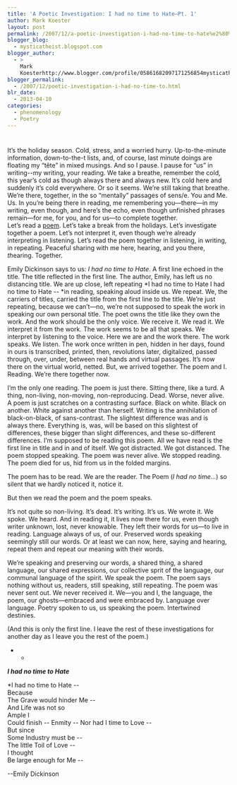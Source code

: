 ```yaml
---
title: 'A Poetic Investigation: I had no time to Hate—Pt. 1'
author: Mark Koester
layout: post
permalink: /2007/12/a-poetic-investigation-i-had-no-time-to-hate%e2%80%94pt-1.html
blogger_blog:
  - mysticatheist.blogspot.com
blogger_author:
  - >
    Mark
    Koesterhttp://www.blogger.com/profile/05861682097171256854mysticatheist@gmail.com
blogger_permalink:
  - /2007/12/poetic-investigation-i-had-no-time-to.html
blr_date:
  - 2013-04-10
categories:
  - phenomenology
  - Poetry
---
```

# 

It’s the holiday season. Cold, stress, and a worried hurry. Up-to-the-minute information, down-to-the-t lists, and, of course, last minute doings are floating my “tête” in mixed musings. And so I pause. I pause for “us” in writing--my writing, your reading. We take a breathe, remember the cold, this year’s cold as though always there and always new. It’s cold here and suddenly it’s cold everywhere. Or so it seems. We’re still taking that breathe. We’re there, together, in the so “mentally” passages of sens/e. You and Me. Us. In you’re being there in reading, me remembering you—there—in my writing, even though, and here’s the echo, even though unfinished phrases remain—for me, for you, and for us—to complete together.   
Let’s read a [poem][1].  Let’s take a break from the holidays. Let’s investigate together a poem. Let’s not interpret it, even though we’re already interpreting in listening. Let’s read the poem together in listening, in writing, in repeating. Peaceful sharing with me here, hearing, and you there, *th*earing. Together. 

Emily Dickinson says to us: *I had no time to Hate*. A first line echoed in the title. The title reflected in the first line. The author, Emily, has left us no distancing title. We are up close, left repeating *I had no time to Hate I had no time to Hate -- *in reading, speaking aloud inside us. We repeat. We, the carriers of titles, carried the title from the first line to the title. We’re just repeating, because we can’t—no, we’re not supposed to speak the work in speaking our own personal title. The poet owns the title like they own the work. And the work should be the only voice. We receive it. We read it. We interpret it from the work. The work seems to be all that speaks. We interpret by listening to the voice. Here we are and the work there. The work speaks. We listen. The work once written in pen, hidden in her days, found in ours is transcribed, printed, then, revolutions later, digitalized, passed through, over, under, between real hands and virtual passages. It’s now there on the virtual world, netted. But, we arrived together. The poem and I. Reading. We’re there together now. 

I’m the only one reading. The poem is just there. Sitting there, like a turd. A thing, non-living, non-moving, non-reproducing. Dead. Worse, never alive. A poem is just scratches on a contrasting surface. Black on white. Black on another. White against another than herself. Writing is the annihilation of black-on-black, of sans-contrast. The slightest difference was and is always there. Everything is, was, will be based on this slightest of differences, these bigger than slight differences, and these so-different differences. I’m supposed to be reading this poem. All we have read is the first line in title and in and of itself. We got distracted. We got distanced. The poem stopped speaking. The poem was never alive. We stopped reading. The poem died for us, hid from us in the folded margins. 

The poem has to be read. We are the reader. The Poem (*I had no time…*) so silent that we hardly noticed it, notice it. 

But then we read the poem and the poem speaks. 

It’s not quite so non-living. It’s dead. It’s writing. It’s us. We wrote it. We spoke. We heard. And in reading it, it lives now there for us, even though writer unknown, lost, never knowable. They left their words for us—to live in reading. Language always of us, of our. Preserved words speaking seemingly still our words. Or at least we can now, here, saying and hearing, repeat them and repeat our meaning with their words. 

We’re speaking and preserving our words, a shared thing, a shared language, our shared expressions, our collective sprit of the language, our communal language of the spirit. We speak the poem. The poem says nothing without us, readers, still speaking, still repeating. The poem was never sent out. We never received it. We—you and I, the language, the poem, our ghosts—embraced and were embraced by. Language over language. Poetry spoken to us, us speaking the poem. Intertwined destinies.

 

 



(And this is only the first line. I leave the rest of these investigations for another day as I leave you the rest of the poem.)



* *

***I had no time to Hate***

*I had no time to Hate --  
Because  
The Grave would hinder Me --  
And Life was not so  
Ample I  
Could finish -- Enmity -- 
Nor had I time to Love --  
But since  
Some Industry must be --  
The little Toil of Love --  
I thought  
Be large enough for Me --

--Emily Dickinson

 

 [1]: http://experimentaltheology.blogspot.com/2007/12/i-had-no-time-to-hate.html